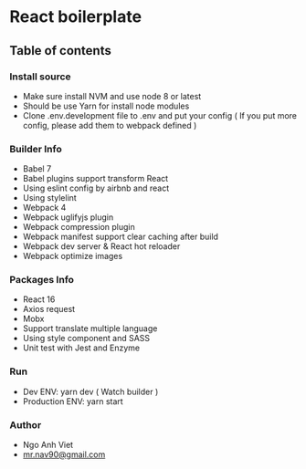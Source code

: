 # React boilerplate

## Table of contents

### Install source
* Make sure install NVM and use node 8 or latest
* Should be use Yarn for install node modules
* Clone .env.development file to .env and put your config ( If you put more config, please add them to webpack defined )

### Builder Info
* Babel 7
* Babel plugins support transform React
* Using eslint config by airbnb and react
* Using stylelint
* Webpack 4
* Webpack uglifyjs plugin
* Webpack compression plugin
* Webpack manifest support clear caching after build
* Webpack dev server & React hot reloader
* Webpack optimize images

### Packages Info
* React 16
* Axios request
* Mobx
* Support translate multiple language
* Using style component and SASS
* Unit test with Jest and Enzyme

### Run
* Dev ENV: yarn dev ( Watch builder )
* Production ENV: yarn start

### Author
- Ngo Anh Viet
- mr.nav90@gmail.com
